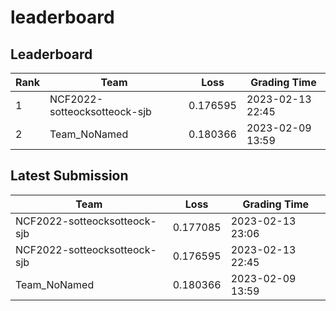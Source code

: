 
# leaderboard
## Leaderboard
|Rank|Team|Loss|Grading Time|
|----|----|----|------------|
|1|NCF2022-sotteocksotteock-sjb|0.176595|2023-02-13 22:45|
|2|Team_NoNamed|0.180366|2023-02-09 13:59|

## Latest Submission
|Team|Loss|Grading Time|
|----|----|------------|
|NCF2022-sotteocksotteock-sjb|0.177085|2023-02-13 23:06|
|NCF2022-sotteocksotteock-sjb|0.176595|2023-02-13 22:45|
|Team_NoNamed|0.180366|2023-02-09 13:59|
